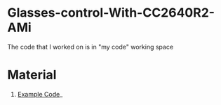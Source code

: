 # Glasses-control-With-CC2640R2-AMi

The code that I worked on is in "my code" working space

# Material
1. [Example Code](https://github.com/ti-simplelink/ble_examples#blood-pressure-monitor)_
